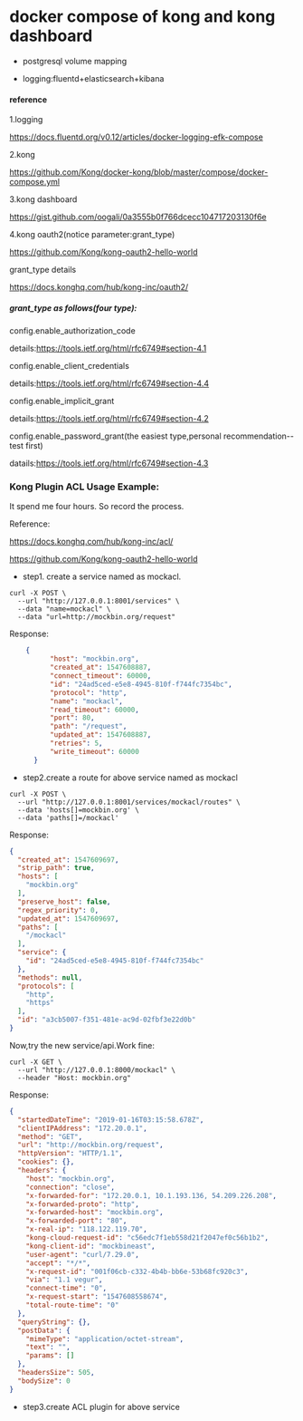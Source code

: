 # docker compose of kong and kong dashboard

- postgresql volume mapping 

- logging:fluentd+elasticsearch+kibana

#### reference

1.logging

https://docs.fluentd.org/v0.12/articles/docker-logging-efk-compose

2.kong

https://github.com/Kong/docker-kong/blob/master/compose/docker-compose.yml

3.kong dashboard

https://gist.github.com/oogali/0a3555b0f766dcecc104717203130f6e

4.kong oauth2(notice parameter:grant_type)

https://github.com/Kong/kong-oauth2-hello-world

grant_type details

https://docs.konghq.com/hub/kong-inc/oauth2/

##### grant_type as follows(four type):
config.enable_authorization_code

details:https://tools.ietf.org/html/rfc6749#section-4.1

config.enable_client_credentials

details:https://tools.ietf.org/html/rfc6749#section-4.4

config.enable_implicit_grant

details:https://tools.ietf.org/html/rfc6749#section-4.2

config.enable_password_grant(the easiest type,personal recommendation--test first)

datails:https://tools.ietf.org/html/rfc6749#section-4.3 


### Kong Plugin ACL Usage Example:
It spend me four hours. So record the process.

Reference:

https://docs.konghq.com/hub/kong-inc/acl/

https://github.com/Kong/kong-oauth2-hello-world
 - step1. create a service named as mockacl.
```shell
curl -X POST \
  --url "http://127.0.0.1:8001/services" \
  --data "name=mockacl" \
  --data "url=http://mockbin.org/request"
```
Response:
```json
    {
          "host": "mockbin.org",
          "created_at": 1547608887,
          "connect_timeout": 60000,
          "id": "24ad5ced-e5e8-4945-810f-f744fc7354bc",
          "protocol": "http",
          "name": "mockacl",
          "read_timeout": 60000,
          "port": 80,
          "path": "/request",
          "updated_at": 1547608887,
          "retries": 5,
          "write_timeout": 60000
      }
```
 - step2.create a route for above service named as  mockacl
```shell
curl -X POST \
  --url "http://127.0.0.1:8001/services/mockacl/routes" \
  --data 'hosts[]=mockbin.org' \
  --data 'paths[]=/mockacl'
```
Response:
```json
{
  "created_at": 1547609697,
  "strip_path": true,
  "hosts": [
    "mockbin.org"
  ],
  "preserve_host": false,
  "regex_priority": 0,
  "updated_at": 1547609697,
  "paths": [
    "/mockacl"
  ],
  "service": {
    "id": "24ad5ced-e5e8-4945-810f-f744fc7354bc"
  },
  "methods": null,
  "protocols": [
    "http",
    "https"
  ],
  "id": "a3cb5007-f351-481e-ac9d-02fbf3e22d0b"
}
```
Now,try the new service/api.Work fine:
```shell
curl -X GET \
  --url "http://127.0.0.1:8000/mockacl" \
  --header "Host: mockbin.org"
```
Response:
```json
{
  "startedDateTime": "2019-01-16T03:15:58.678Z",
  "clientIPAddress": "172.20.0.1",
  "method": "GET",
  "url": "http://mockbin.org/request",
  "httpVersion": "HTTP/1.1",
  "cookies": {},
  "headers": {
    "host": "mockbin.org",
    "connection": "close",
    "x-forwarded-for": "172.20.0.1, 10.1.193.136, 54.209.226.208",
    "x-forwarded-proto": "http",
    "x-forwarded-host": "mockbin.org",
    "x-forwarded-port": "80",
    "x-real-ip": "118.122.119.70",
    "kong-cloud-request-id": "c56edc7f1eb558d21f2047ef0c56b1b2",
    "kong-client-id": "mockbineast",
    "user-agent": "curl/7.29.0",
    "accept": "*/*",
    "x-request-id": "001f06cb-c332-4b4b-bb6e-53b68fc920c3",
    "via": "1.1 vegur",
    "connect-time": "0",
    "x-request-start": "1547608558674",
    "total-route-time": "0"
  },
  "queryString": {},
  "postData": {
    "mimeType": "application/octet-stream",
    "text": "",
    "params": []
  },
  "headersSize": 505,
  "bodySize": 0
}
```
 - step3.create ACL plugin for above service



